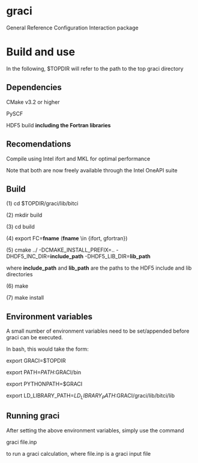 # graci
General Reference Configuration Interaction package

# Build and use
In the following, $TOPDIR will refer to the path to the top graci directory

## Dependencies
CMake v3.2 or higher

PySCF

HDF5 build **including the Fortran libraries**

## Recomendations
Compile using Intel ifort and MKL for optimal performance

Note that both are now freely available through the Intel OneAPI suite

## Build
(1) cd $TOPDIR/graci/lib/bitci

(2) mkdir build

(3) cd build

(4) export FC=**fname** (**fname** \in {ifort, gfortran})

(5) cmake ../ -DCMAKE_INSTALL_PREFIX=.. -DHDF5_INC_DIR=**include_path** -DHDF5_LIB_DIR=**lib_path**

where **include_path** and **lib_path** are the paths to the HDF5 include and lib directories
 
(6) make

(7) make install

## Environment variables
A small number of environment variables need to be
set/appended before graci can be executed.

In bash, this would take the form:

export GRACI=$TOPDIR

export PATH=$PATH:$GRACI/bin

export PYTHONPATH=$GRACI

export LD_LIBRARY_PATH=$LD_LIBRARY_PATH:$GRACI/graci/lib/bitci/lib

## Running graci
After setting the above environment variables, simply use the command

graci file.inp

to run a graci calculation, where file.inp is a graci input file
